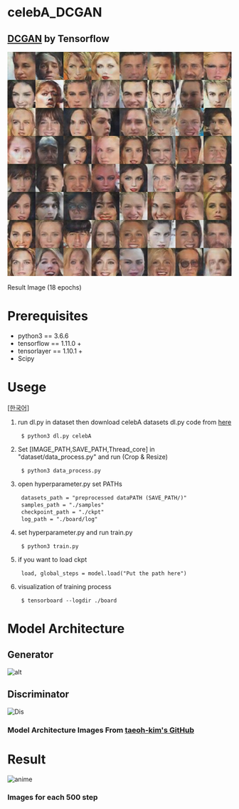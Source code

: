 # celebA_DCGAN
## [DCGAN](https://arxiv.org/abs/1511.06434) by Tensorflow 

![samples](./as/samples.png)

Result Image (18 epochs)

# Prerequisites
* python3 == 3.6.6
* tensorflow == 1.11.0 +
* tensorlayer == 1.10.1 +
* Scipy

# Usege
[[한국어]](./readme_kr.md)

1. run dl.py in dataset then download celebA datasets
dl.py code from [here](https://github.com/tensorlayer/dcgan/blob/master/download.py)

        $ python3 dl.py celebA 

2. Set [IMAGE_PATH,SAVE_PATH,Thread_core] in "dataset/data_process.py" and run (Crop & Resize)

        $ python3 data_process.py

3. open hyperparameter.py set PATHs
    
        datasets_path = "preprocessed dataPATH (SAVE_PATH/)"
        samples_path = "./samples"
        checkpoint_path = "./ckpt"
        log_path = "./board/log"
    
4. set hyperparameter.py and run train.py

        $ python3 train.py

5. if you want to load ckpt

        load, global_steps = model.load("Put the path here")

6. visualization of training process

        $ tensorboard --logdir ./board

# Model Architecture
## Generator
![alt](https://hyeongminlee.github.io/img/GAN_003/fig3.PNG)

## Discriminator
![Dis](https://hyeongminlee.github.io/img/GAN_003/fig4.PNG)

### Model Architecture Images From [taeoh-kim's GitHub](https://github.com/taeoh-kim/Pytorch_DCGAN)



# Result
![anime](./as/training_anime.gif)
### Images for each 500 step